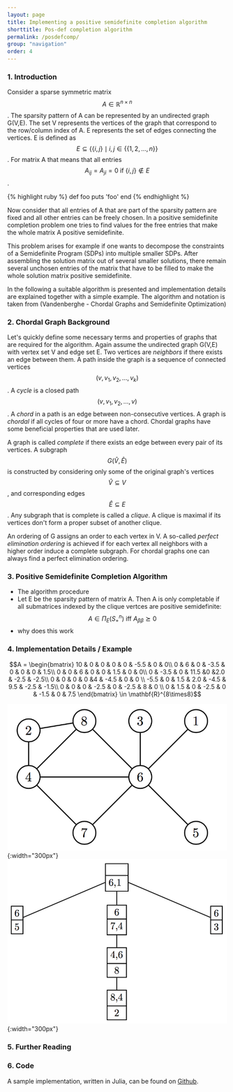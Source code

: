 ```yaml
---
layout: page 
title: Implementing a positive semidefinite completion algorithm
shorttitle: Pos-def completion algorithm
permalink: /posdefcomp/
group: "navigation"
order: 4
---
```


### 1. Introduction
Consider a sparse symmetric matrix $$A \in \mathbb{R}^{n \times n}$$. The sparsity pattern of A can be represented by an undirected graph G(V,E). The set V represents the vertices of the graph that correspond to the row/column index of A. E represents the set of edges connecting the vertices. E is defined as $$ E \subseteq \{\{i,j\}\mid i,j \in \{\{1,2,\dots,n\}\}$$. For matrix A that means that all entries $$A_{ij} =A_{ji} = 0 \text{ if } \{i,j\} \not \in E$$.

{% highlight ruby %}
def foo
  puts 'foo'
end
{% endhighlight %}


Now consider that all entries of A that are part of the sparsity pattern are fixed and all other entries can be freely chosen. In a positive semidefinite completion problem one tries to find values for the free entries that make the whole matrix A positive semidefinite.

This problem arises for example if one wants to decompose the constraints of a Semidefinite Program (SDPs) into multiple smaller SDPs. After assembling the solution matrix out of several smaller solutions, there remain several unchosen entries of the matrix that have to be filled to make the whole solution matrix positive semidefinite.

In the following a suitable algorithm is presented and implementation details are explained together with a simple example. The algorithm and notation is taken from (Vandenberghe - Chordal Graphs and Semidefinite Optimization)

### 2. Chordal Graph Background
Let's quickly define some necessary terms and properties of graphs that are required for the algorithm. Again assume the undirected graph G(V,E) with vertex set V and edge set E. Two vertices are *neighbors* if there exists an edge between them. A path inside the graph is a sequence of connected vertices $$(v,v_1,v_2,\dots,v_k)$$. A *cycle* is a closed path $$(v,v_1,v_2,\dots,v)$$. A *chord* in a path is an edge between non-consecutive vertices. A graph is *chordal* if all cycles of four or more have a chord. Chordal graphs have some beneficial properties that are used later.

 A graph is called *complete* if there exists an edge between every pair of its vertices. A subgraph $$G(\hat{V},\hat{E})$$ is constructed by considering only some of the original graph's vertices $$\hat{V} \subseteq V$$, and corresponding edges $$\hat{E} \subseteq E$$. Any subgraph that is complete is called a *clique*. A clique is maximal if its vertices don't form a proper subset of another clique.

An ordering of G assigns an order to each vertex in V. A so-called *perfect elimination ordering* is achieved if for each vertex all neighbors with a higher order induce a complete subgraph. For chordal graphs one can always find a perfect elimination ordering.

### 3. Positive Semidefinite Completion Algorithm
- The algorithm procedure
- Let E be the sparsity pattern of matrix A. Then A is only completable if all submatrices indexed by the clique vertces are positive semidefinite:
$$ A \in \Pi_E(S^n_+) \text{  iff  } A_{\beta\beta} ⪰0 $$
- why does this work

### 4. Implementation Details / Example


$$A = \begin{bmatrix} 10 & 0 & 0 & 0 & 0 & -5.5 & 0 & 0\\
                      0  & 6 & 0 & -3.5 & 0 & 0 & 0 & 1.5\\
                      0  & 0 & 6 & 0 & 0 & 1.5 & 0 & 0\\
                      0 & -3.5 & 0 & 11.5 &0 &2.0 & -2.5 & -2.5\\
                      0 & 0 & 0 & 0 &4 & -4.5 & 0 & 0 \\
                      -5.5 & 0 & 1.5 & 2.0 & -4.5 & 9.5 & -2.5 & -1.5\\
                      0 & 0 & 0 & -2.5 & 0 & -2.5 & 8 & 0 \\
                      0 & 1.5 & 0 & -2.5 & 0 & -1.5 & 0 & 7.5  \end{bmatrix} \in \mathbf{R}^{8\times8}$$

![Graph representation of sparsity pattern](/../assets/images/psd_exp_graph.png){:width="300px"}
![Clique tree](/../assets/images/psd_exp_tree.png){:width="300px"}

### 5. Further Reading

### 6. Code
A sample implementation, written in Julia, can be found on <a href="https://github.com/miga89/PSD_Completion" target="_blank">Github</a>.

